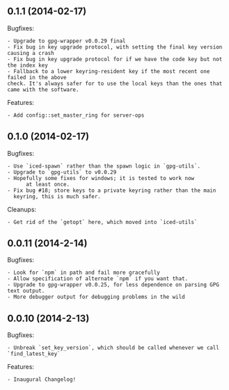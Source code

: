 ## 0.1.1 (2014-02-17)

Bugfixes:

	- Upgrade to gpg-wrapper v0.0.29 final
	- Fix bug in key upgrade protocol, with setting the final key version causing a crash
	- Fix bug in key upgrade protocol for if we have the code key but not the index key
	- Fallback to a lower keyring-resident key if the most recent one failed in the above
	check. It's always safer for to use the local keys than the ones that came with the software.

Features:

	- Add config::set_master_ring for server-ops

## 0.1.0 (2014-02-17)

Bugfixes:

	- Use `iced-spawn` rather than the spawn logic in `gpg-utils`.
	- Upgrade to `gpg-utils` to v0.0.29
	- Hopefully some fixes for windows; it is tested to work now
          at least once.
	- Fix bug #18; store keys to a private keyring rather than the main
	  keyring, this is much safer.

Cleanups:

	- Get rid of the `getopt` here, which moved into `iced-utils`

## 0.0.11 (2014-2-14)

Bugfixes:
  
	- Look for `npm` in path and fail more gracefully
	- Allow specification of alternate `npm` if you want that.
	- Upgrade to gpg-wrapper v0.0.25, for less dependence on parsing GPG text output.
	- More debugger output for debugging problems in the wild

## 0.0.10 (2014-2-13)

Bugfixes:

	- Unbreak `set_key_version`, which should be called whenever we call `find_latest_key`

Features:

	- Inaugural Changelog!
